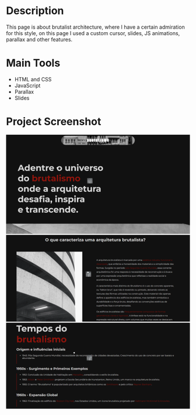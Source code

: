 # Description
This page is about brutalist architecture, where I have a certain admiration for this style, on this page I used a custom cursor,
slides, JS animations, parallax and other features.

# Main Tools
- HTML and CSS
- JavaScript
- Parallax
- Slides

# Project Screenshot
 ![Screenshot](./screenshot/img1.PNG)
 ![Screenshot](./screenshot/img2.PNG)
 ![Screenshot](./screenshot/img3.PNG)
